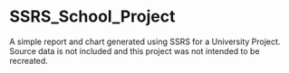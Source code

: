 # SSRS_School_Project
A simple report and chart generated using SSRS for a University Project. Source data is not included and this project was not intended to be recreated. 
